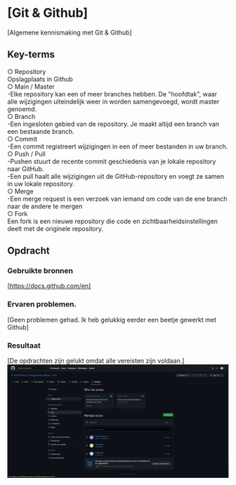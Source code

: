 # [Git & Github]

[Algemene kennismaking met Git & Github]

## Key-terms

○ Repository  
Opslagplaats in Github  
○ Main / Master  
-Elke repository kan een of meer branches hebben. De "hoofdtak", waar alle wijzigingen uiteindelijk weer in worden samengevoegd, wordt master genoemd.  
○ Branch  
-Een ingesloten gebied van de repository. Je maakt altijd een branch van een bestaande branch.  
○ Commit  
-Een commit registreert wijzigingen in een of meer bestanden in uw branch.  
○ Push / Pull  
-Pushen stuurt de recente commit geschiedenis van je lokale repository naar GitHub.  
-Een pull haalt alle wijzigingen uit de GitHub-repository en voegt ze samen in uw lokale repository.  
○ Merge  
-Een merge request is een verzoek van iemand om code van de ene branch naar de andere te mergen  
○ Fork  
Een fork is een nieuwe repository die code en zichtbaarheidsinstellingen deelt met de originele repository.

## Opdracht

### Gebruikte bronnen

[https://docs.github.com/en]

### Ervaren problemen.

[Geen problemen gehad. Ik heb gelukkig eerder een beetje gewerkt met Github]

### Resultaat

[De opdrachten zijn gelukt omdat alle vereisten zijn voldaan.]
![schermafbeelding](/00_includes/Git%26Github.png)
